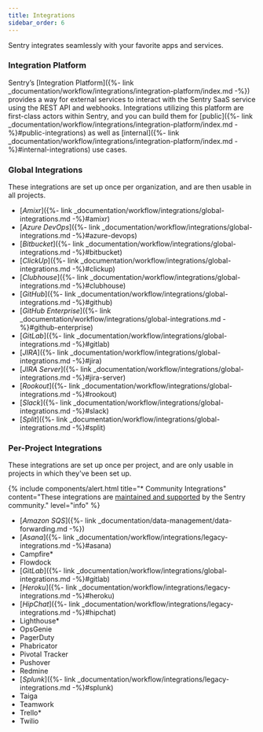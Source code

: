 ```yaml
---
title: Integrations
sidebar_order: 6
---
```


Sentry integrates seamlessly with your favorite apps and services.

### Integration Platform

Sentry’s [Integration Platform]({%- link _documentation/workflow/integrations/integration-platform/index.md -%}) provides a way for external services to interact with the Sentry SaaS service using the REST API and webhooks. Integrations utilizing this platform are first-class actors within Sentry, and you can build them for [public]({%- link _documentation/workflow/integrations/integration-platform/index.md -%}#public-integrations) as well as [internal]({%- link _documentation/workflow/integrations/integration-platform/index.md -%}#internal-integrations) use cases.

### Global Integrations

These integrations are set up once per organization, and are then usable in all projects.

-   [_Amixr_]({%- link _documentation/workflow/integrations/global-integrations.md -%}#amixr)
-   [_Azure DevOps_]({%- link _documentation/workflow/integrations/global-integrations.md -%}#azure-devops)
-   [_Bitbucket_]({%- link _documentation/workflow/integrations/global-integrations.md -%}#bitbucket)
-   [_ClickUp_]({%- link _documentation/workflow/integrations/global-integrations.md -%}#clickup)
-   [_Clubhouse_]({%- link _documentation/workflow/integrations/global-integrations.md -%}#clubhouse)
-   [_GitHub_]({%- link _documentation/workflow/integrations/global-integrations.md -%}#github)
-   [_GitHub Enterprise_]({%- link _documentation/workflow/integrations/global-integrations.md -%}#github-enterprise)
-   [_GitLab_]({%- link _documentation/workflow/integrations/global-integrations.md -%}#gitlab)
-   [_JIRA_]({%- link _documentation/workflow/integrations/global-integrations.md -%}#jira)
-   [_JIRA Server_]({%- link _documentation/workflow/integrations/global-integrations.md -%}#jira-server)
-   [_Rookout_]({%- link _documentation/workflow/integrations/global-integrations.md -%}#rookout)
-   [_Slack_]({%- link _documentation/workflow/integrations/global-integrations.md -%}#slack)
-   [_Split_]({%- link _documentation/workflow/integrations/global-integrations.md -%}#split)


### Per-Project Integrations

These integrations are set up once per project, and are only usable in projects in which they've been set up. 

{% include components/alert.html
  title="* Community Integrations"
  content="These integrations are [maintained and supported](https://forum.sentry.io) by the Sentry community."
  level="info"
%}

-   [_Amazon SQS_]({%- link _documentation/data-management/data-forwarding.md -%})
-   [_Asana_]({%- link _documentation/workflow/integrations/legacy-integrations.md -%}#asana)
-   Campfire*
-   Flowdock
-   [_GitLab_]({%- link _documentation/workflow/integrations/global-integrations.md -%}#gitlab)
-   [_Heroku_]({%- link _documentation/workflow/integrations/legacy-integrations.md -%}#heroku)
-   [_HipChat_]({%- link _documentation/workflow/integrations/legacy-integrations.md -%}#hipchat)
-   Lighthouse*
-   OpsGenie
-   PagerDuty
-   Phabricator
-   Pivotal Tracker
-   Pushover
-   Redmine
-   [_Splunk_]({%- link _documentation/workflow/integrations/legacy-integrations.md -%}#splunk)
-   Taiga
-   Teamwork
-   Trello*
-   Twilio
